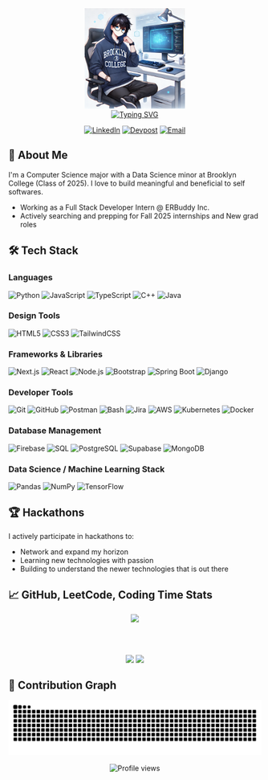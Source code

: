<div align="center">
  <!-- Profile picture -->
  <img src="https://raw.githubusercontent.com/walletkun/walletkun/main/asset/pfp_anime.webp" 
      width="200" 
      height="200" />
  <br>
  <!-- Animated typing text -->
  <a href="https://github.com/walletkun">
    <img src="https://readme-typing-svg.demolab.com?font=GeistMono&size=30&duration=3000&pause=1000&color=b6c1ca&center=true&vCenter=true&width=435&lines=I'm+Fei+Lin;Software+Engineer;Full+Stack+Developer;Data+Scientist" alt="Typing SVG" />  
  </a>

  <!-- Social badges -->
  <p>
    <a href="https://www.linkedin.com/in/fei-lincs/"><img src="https://img.shields.io/badge/LinkedIn-0077B5?style=for-the-badge&logo=linkedin&logoColor=white" alt="LinkedIn" /></a>
    <a href="https://devpost.com/walletkun/"><img src="https://img.shields.io/badge/Devpost-003E54?style=for-the-badge&logo=Devpost&logoColor=white" alt="Devpost" /></a>
    <a href="mailto:feilinpersonal@gmail.com"><img src="https://img.shields.io/badge/Gmail-D14836?style=for-the-badge&logo=gmail&logoColor=white" alt="Email" /></a>
  </p>
</div>

## 🚀 About Me

I'm a Computer Science major with a Data Science minor at Brooklyn College (Class of 2025). I love to build meaningful and beneficial to self softwares.
- Working as a Full Stack Developer Intern @ ERBuddy Inc.
- Actively searching and prepping for Fall 2025 internships and New grad roles 

## 🛠️ Tech Stack

### Languages

<p>
  <img alt="Python" src="https://img.shields.io/badge/Python-3776AB?style=for-the-badge&logo=python&logoColor=white" />
  <img alt="JavaScript" src="https://img.shields.io/badge/JavaScript-F7DF1E?style=for-the-badge&logo=javascript&logoColor=black" />
  <img alt="TypeScript" src="https://img.shields.io/badge/TypeScript-3178C6?style=for-the-badge&logo=Typescript&logoColor=white" />
  <img alt="C++" src="https://img.shields.io/badge/C++-00599C?style=for-the-badge&logo=C%2B%2B&logoColor=white" />
  <img alt="Java" src="https://img.shields.io/badge/Java-ED8B00?style=for-the-badge&logo=openjdk&logoColor=white" />
</p>

### Design Tools

<p>
  <img alt="HTML5" src="https://img.shields.io/badge/HTML5-E34F26?style=for-the-badge&logo=html5&logoColor=white" />
  <img alt="CSS3" src="https://img.shields.io/badge/CSS3-1572B6?style=for-the-badge&logo=css3&logoColor=white" />  
  <img alt="TailwindCSS" src="https://img.shields.io/badge/Tailwind_CSS-38B2AC?style=for-the-badge&logo=tailwind-css&logoColor=white" />
</p>

### Frameworks & Libraries

<p>
  <img alt="Next.js" src="https://img.shields.io/badge/Next.js-000000?style=for-the-badge&logo=next.js&logoColor=white" />
  <img alt="React" src="https://img.shields.io/badge/React-20232A?style=for-the-badge&logo=react&logoColor=61DAFB" />
  <img alt="Node.js" src="https://img.shields.io/badge/Node.js-43853D?style=for-the-badge&logo=node.js&logoColor=white" />
  <img alt="Bootstrap" src="https://img.shields.io/badge/Bootstrap-563D7C?style=for-the-badge&logo=bootstrap&logoColor=white" />
  <img alt="Spring Boot" src="https://img.shields.io/badge/Spring_Boot-6DB33F?style=for-the-badge&logo=spring&logoColor=white" />
  <img alt="Django" src="https://img.shields.io/badge/Django-092E20?style=for-the-badge&logo=django&logoColor=green" />
</p>

### Developer Tools

<p>
  <img alt="Git" src="https://img.shields.io/badge/Git-F05032?style=for-the-badge&logo=git&logoColor=white" />
  <img alt="GitHub" src="https://img.shields.io/badge/GitHub-100000?style=for-the-badge&logo=github&logoColor=white" />
  <img alt="Postman" src="https://img.shields.io/badge/Postman-FF6C37?style=for-the-badge&logo=postman&logoColor=white" />
  <img alt="Bash" src="https://img.shields.io/badge/Bash-4EAA25?style=for-the-badge&logo=gnubash&logoColor=white" />
  <img alt="Jira" src="https://img.shields.io/badge/Jira-0052CC?style=for-the-badge&logo=Jira&logoColor=white"/>
  <img alt="AWS" src="https://img.shields.io/badge/AWS-232F3E?style=for-the-badge&logo=amazonwebservices&logoColor=white"/>
  <img alt="Kubernetes" src="https://img.shields.io/badge/Kubernetes-326CE5?style=for-the-badge&logo=Kubernetes&logoColor=white"/>
  <img alt="Docker" src="https://img.shields.io/badge/docker-257bd6?style=for-the-badge&logo=docker&logoColor=white"/>

</p>

### Database Management

<p>
  <img alt="Firebase" src="https://img.shields.io/badge/Firebase-FFCA28?style=for-the-badge&logo=firebase&logoColor=black" />
  <img alt="SQL" src="https://img.shields.io/badge/SQL-003B57?style=for-the-badge&labelColor=black&logo=sqlite&logoColor=white" />
  <img alt="PostgreSQL" src="https://img.shields.io/badge/postgresql-4169e1?style=for-the-badge&logo=postgresql&logoColor=white" />
  <img alt='Supabase' src='https://shields.io/badge/supabase-black?logo=supabase&style=for-the-badge' />
  <img alt='MongoDB' src='https://img.shields.io/badge/-MongoDB-13aa52?style=for-the-badge&logo=mongodb&logoColor=white' />
</p>

### Data Science / Machine Learning Stack

<p>
  <img alt="Pandas" src="https://img.shields.io/badge/Pandas-150458?style=for-the-badge&logo=pandas&logoColor=white" />
  <img alt="NumPy" src="https://img.shields.io/badge/NumPy-013243?style=for-the-badge&logo=numpy&logoColor=white" />
  <img alt='TensorFlow' src="https://img.shields.io/badge/Tensorflow-red?style=for-the-badge&logo=Tensorflow&logoColor=white"/>
</p>

## 🏆 Hackathons

I actively participate in hackathons to:

- Network and expand my horizon
- Learning new technologies with passion
- Building to understand the newer technologies that is out there

## 📈 GitHub, LeetCode, Coding Time Stats

<div align="center">
  <!-- Top card - LeetCode (longest/widest) -->
  <img src="https://leetcard.jacoblin.cool/walletkun?theme=dark&font=Nunito&ext=heatmap&hide_border=true&border=0&radius=20" 
       width="500px" />
  
  <br><br>
  
  <!-- Bottom two cards side by side -->
  <img src="https://github-readme-stats.vercel.app/api?username=walletkun&show_icons=true&theme=dark&hide_title=true&hide_border=true&title_color=ff69b4&text_color=9f9f9f&bg_color=0d1117" 
       width="400px" />
  <img src="https://github-readme-stats-walletkuns-projects.vercel.app/api/wakatime?username=@walletkun&theme=dark&hide_border=true&title_color=ff69b4&text_color=9f9f9f&bg_color=0d1117&layout=compact" 
       width="400px" />
</div>

## 🐍 Contribution Graph

![Snake animation](https://raw.githubusercontent.com/walletkun/walletkun/output/github-contribution-grid-snake-dark.svg)

<div align="center">
  <img src="https://komarev.com/ghpvc/?username=walletkun&color=blueviolet" alt="Profile views" />
</div>
